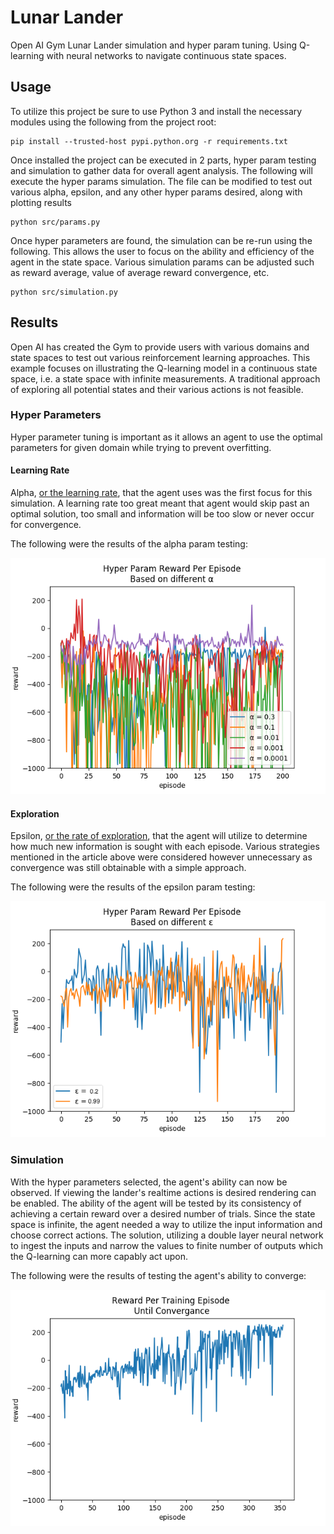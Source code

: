 # Lunar Lander
Open AI Gym Lunar Lander simulation and hyper param tuning.  Using Q-learning
with neural networks to navigate continuous state spaces.

## Usage
To utilize this project be sure to use Python 3 and install the necessary
modules using the following from the project root:
```
pip install --trusted-host pypi.python.org -r requirements.txt
```

Once installed the project can be executed in 2 parts, hyper param testing and
simulation to gather data for overall agent analysis.  The following will execute
the hyper params simulation.  The file can be modified to test out various
alpha, epsilon, and any other hyper params desired, along with plotting results

```
python src/params.py
```

Once hyper parameters are found, the simulation can be re-run using the following.
This allows the user to focus on the ability and efficiency of the agent in the
state space.  Various simulation params can be adjusted such as reward average,
value of average reward convergence, etc.

```
python src/simulation.py
```

## Results
Open AI has created the Gym to provide users with various domains and state spaces
to test out various reinforcement learning approaches.  This example focuses on
illustrating the Q-learning model in a continuous state space, i.e. a state space
with infinite measurements.  A traditional approach of exploring all potential
states and their various actions is not feasible.

### Hyper Parameters
Hyper parameter tuning is important as it allows an agent to use the optimal
parameters for given domain while trying to prevent overfitting.

#### Learning Rate
Alpha, [or the learning rate](https://en.wikipedia.org/wiki/Learning_rate), that
the agent uses was the first focus for this simulation.  A learning rate too great
meant that agent would skip past an optimal solution, too small and information
will be too slow or never occur for convergence.

The following were the results of the alpha param testing:

![alpha graph](resources/alpha.png)

#### Exploration
Epsilon, [or the rate of exploration](https://en.wikipedia.org/wiki/Multi-armed_bandit),
that the agent will utilize to determine how much new information is sought with
each episode.  Various strategies mentioned in the article above were considered
however unnecessary as convergence was still obtainable with a simple approach.

The following were the results of the epsilon param testing:

![epsilon graph](resources/epsilon.png)

### Simulation
With the hyper parameters selected, the agent's ability can now be observed. If
viewing the lander's realtime actions is desired rendering can be enabled.  The
ability of the agent will be tested by its consistency of achieving a certain
reward over a desired number of trials.  Since the state space is infinite, the
agent needed a way to utilize the input information and choose correct actions.
The solution, utilizing a double layer neural network to ingest the inputs and
narrow the values to finite number of outputs which the Q-learning can more
capably act upon.

The following were the results of testing the agent's ability to converge:

![convergence graph](resources/convergence.png)
